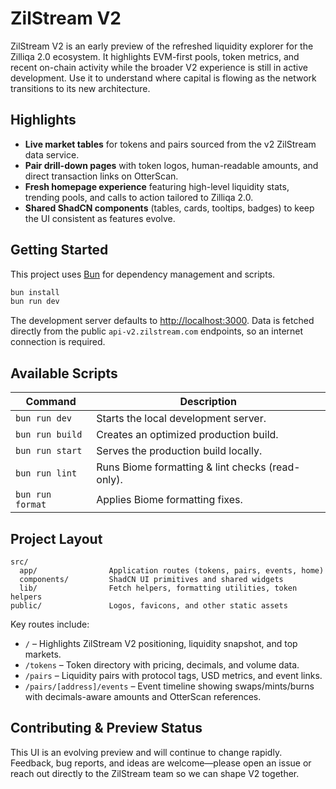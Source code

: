 # ZilStream V2

ZilStream V2 is an early preview of the refreshed liquidity explorer for the Zilliqa 2.0 ecosystem. It highlights EVM-first pools, token metrics, and recent on-chain activity while the broader V2 experience is still in active development. Use it to understand where capital is flowing as the network transitions to its new architecture.

## Highlights

- **Live market tables** for tokens and pairs sourced from the v2 ZilStream data service.
- **Pair drill-down pages** with token logos, human-readable amounts, and direct transaction links on OtterScan.
- **Fresh homepage experience** featuring high-level liquidity stats, trending pools, and calls to action tailored to Zilliqa 2.0.
- **Shared ShadCN components** (tables, cards, tooltips, badges) to keep the UI consistent as features evolve.

## Getting Started

This project uses [Bun](https://bun.sh) for dependency management and scripts.

```bash
bun install
bun run dev
```

The development server defaults to <http://localhost:3000>. Data is fetched directly from the public `api-v2.zilstream.com` endpoints, so an internet connection is required.

## Available Scripts

| Command          | Description                                      |
| ---------------- | ------------------------------------------------ |
| `bun run dev`    | Starts the local development server.             |
| `bun run build`  | Creates an optimized production build.           |
| `bun run start`  | Serves the production build locally.             |
| `bun run lint`   | Runs Biome formatting & lint checks (read-only). |
| `bun run format` | Applies Biome formatting fixes.                  |

## Project Layout

```
src/
  app/                Application routes (tokens, pairs, events, home)
  components/         ShadCN UI primitives and shared widgets
  lib/                Fetch helpers, formatting utilities, token helpers
public/               Logos, favicons, and other static assets
```

Key routes include:

- `/` – Highlights ZilStream V2 positioning, liquidity snapshot, and top markets.
- `/tokens` – Token directory with pricing, decimals, and volume data.
- `/pairs` – Liquidity pairs with protocol tags, USD metrics, and event links.
- `/pairs/[address]/events` – Event timeline showing swaps/mints/burns with decimals-aware amounts and OtterScan references.

## Contributing & Preview Status

This UI is an evolving preview and will continue to change rapidly. Feedback, bug reports, and ideas are welcome—please open an issue or reach out directly to the ZilStream team so we can shape V2 together.
